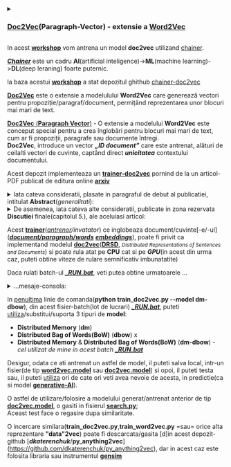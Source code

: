 <details><summary><h3><b></b><a href="https://ridgeant-com.translate.goog/blogs/langchain-embedding/?_x_tr_sl=en&_x_tr_tl=ro&_x_tr_hl=ro&_x_tr_pto=sc">Doc2Vec</a></b>(Paragraph-Vector) - extensie a <b></b><a href="https://ridgeant-com.translate.goog/blogs/langchain-embedding/?_x_tr_sl=en&_x_tr_tl=ro&_x_tr_hl=ro&_x_tr_pto=sc">Word2Vec</a></b></h3></summary>
<br/><hr/><pre>Încorporarea LangChain: o scufundare în proces | ML și AI , inteligență artificială , învățare automată | 6 februarie 2024 | Ridgeant
<br/> 
<b>Încorporarea LangChain</b>
Procesarea limbajului natural (NLP) este arta și știința de a permite mașinilor să înțeleagă și să interacționeze cu limbajul uman.
În domeniul procesării limbajului natural (NLP), încorporarea textului este un proces crucial.
Încorporarea textului se referă la procesul de conversie a cuvintelor sau expresiilor în vectori numerici, permițând mașinilor să 
înțeleagă și să proceseze limbajul într-o formă matematică.
Această transformare facilitează diverse sarcini NLP, cum ar fi <br/> - <a href="https://ridgeant-com.translate.goog/our-work/abstract-based-sentiment-analysis-system-for-the-hospitality-industry/?_x_tr_sl=en&_x_tr_tl=ro&_x_tr_hl=ro&_x_tr_pto=sc">analiza sentimentelor</a> ,<br/> - traducerea automată și<br/> - gruparea documentelor, prin captarea relațiilor semantice și a contextului în datele textuale.
În acest articol, vom vorbi despre procesul de încorporare LangChain și despre cum este gata să transforme viitorul NLP.

<b>Ce este mai exact LangChain?</b>
LangChain este un cadru open-source pentru dezvoltarea de aplicații bazate pe modele de limbaj.
LangChain, funcționând ca un cadru pentru integrarea modelelor de limbaj, împărtășește o mare parte în comun cu aplicațiile de 
model de limbaj general. 
Aceste aplicații includ analiza și rezumarea documentelor, <a href="https://ridgeant-com.translate.goog/blogs/llm-for-chatbot-design/?_x_tr_sl=en&_x_tr_tl=ro&_x_tr_hl=ro&_x_tr_pto=sc">dezvoltarea chatbot</a> , precum și analiza codului.
LangChain oferă toate instrumentele și integrările pentru construirea de aplicații LLM, inclusiv încărcarea, încorporarea și 
stocarea documentelor. 
Oferă o interfață standard pentru lanțuri, o mulțime de integrări cu alte instrumente și lanțuri end-to-end pentru aplicații comune.

<b>Cum eficientizează LangChain înglobările?</b>
LangChain eficientizează procesul de încorporare, permițând utilizatorilor să se implice cu modele de încorporare a textului prin 
intermediul prompturilor. 
Aceste solicitări servesc ca interogări în limbaj natural, spunând acțiunile dorite pe care doriți să le efectueze modelul.
Are o varietate de modele de încorporare a textului, fiecare cu avantajele și dezavantajele sale. 
Acestea includ OpenAI, Cohere și Hugging Face. 
Acești furnizori oferă o gamă de modele pre-instruite care pot fi utilizate pentru diferite sarcini NLP.
De exemplu, GPT-3 de la OpenAI este un model de limbaj de ultimă generație, antrenat pe o cantitate masivă de date text. 
Modelele de încorporare Cohere sunt concepute pentru a fi extrem de precise și eficiente, cu accent pe reducerea cantității de date 
necesare pentru antrenament. 
Hugging Face oferă o gamă largă de modele pre-antrenate, inclusiv BERT, RoBERTa și GPT-2, care pot fi reglate fin pentru sarcini 
specifice NLP.
În LangChain, aceste modele au capacitatea de a produce încorporare atât pentru interogări, cât și pentru documente. 
Când o interogare este supusă încorporarii, șirul de text este convertit într-o matrice de valori numerice, fiecare valoare 
reprezentând o dimensiune în spațiul de încorporare. 
Pentru documente, funcția embedDocuments acceptă o matrice de șiruri de text și returnează o matrice a înglobărilor respective.
Să vedem cum funcționează:<br/>
Pasul 1: <b>Preprocesarea datelor</b>
-Pentru PDF-uri:
Extrageți text din PDF-uri folosind PyPDF2, biblioteca PyMuPDF.
-Pentru CSV-uri:
Citiți fișiere CSV folosind Pandas.

prelucrarea datelor LongChain Embedding
<img src="https://github.com/stefanache/MFP-ANAF-RO/blob/main/python/chainer-doc2vec/data-processing-LongChain-Embedding-768x426.png"/>

Pasul 2: <b>Procesarea textului</b>
Tokenizați textul folosind biblioteci precum NLTK sau
Efectuați curățarea și normalizarea textului.<br/>
Pasul 3: <b>Încorporarea generației</b>
Utilizați modelul RAG pentru a genera înglobări. 
(Modelul RAG este un tip de model de limbaj care combină elemente atât de <b>regăsire</b>, cât și de <b>generare</b> în sarcinile de procesare a 
limbajului natural)
Acest proces de regăsire ajută la identificarea și colectarea informațiilor pertinente legate de contextul dat.
Aici, „generare” se referă la procesul de creare a unui text sau a unui conținut asemănător omului folosind modele de 
învățare automată. 
Acestea includ propoziții, paragrafe sau fragmente mai lungi de text care imită limbajul uman.

Acum, ne vom îndrepta către abordări pentru formarea LLM:
<b>Abordări pentru formarea LLM:</b>
Există două abordări prin care putem ajusta LLM-urile cu propriile noastre date pentru o anumită sarcină (cum ar fi 
întrebare-răspuns, rezumare etc.). 
Putem folosi <a href="https://ridgeant-com.translate.goog/blogs/retrieval-augmented-generation/?_x_tr_sl=en&_x_tr_tl=ro&_x_tr_hl=ro&_x_tr_pto=sc">RAG</a> care oferă cum să încorporați datele dvs. de afaceri cu LLM-urile în timp ce executăm interogări ale clienților 
asupra datelor de afaceri.
Reglajul fin este o alegere excelentă atunci când avem o cantitate mare de date etichetate specifice sarcinii.
RAG oferă clienților o modalitate de a se angaja în conversații cu aceste documente și de a obține răspunsuri la întrebările lor din 
documente folosind LLM.

Acum, să discutăm despre diferite tipuri de modele de încorporare.
<h5>Explorarea peisajului divers al modelelor de încorporare</h5>
Există o gamă diversă de modele de încorporare care joacă un rol esențial în transformarea datelor textuale într-un format numeric. 
Aceste modele formează coloana vertebrală a aplicațiilor NLP și permit mașinilor să le înțeleagă și să le proceseze eficient. 
În această parte, explorăm diverse modele de încorporare, fiecare oferind metode și capabilități distincte.

<b>Înglobare de cuvinte</b>
-<b>Word2Vec</b>: Utilizează încorporarea cuvintelor, captând semnificațiile semantice ale cuvintelor într-un spațiu vectorial.
-<b>GloVe</b> (Global Vectors for Word Representation): Învață vectorii de cuvinte prin factorizarea logaritmului matricei de
  co-ocurență a cuvintelor.

<b>Modele lingvistice pre-instruite</b>
-<b>BERT</b> (Bidirectional Encoder Representations from Transformers): extrage înglobări contextualizate pentru cuvinte sau propoziții.
-<b>GPT</b> (Generative Pre-Trained Transformer): generează înglobări folosind învățarea nesupravegheată pe un corpus mare.
-<b>XLNet</b>: Un model bazat pe transformator care utilizează modelarea limbajului bazat pe permutare.

<b>Modele de încorporare personalizate</b>
-<b>Doc2Vec</b>: Învață încorporarea la nivel de document.
-<b>Sentence Transformers</b>: se concentrează pe încorporarea propozițiilor, utilizând modele de transformatoare pre-antrenate,
   cum ar fi <b>BERT</b> sau <b>RoBERTa</b>, pentru încorporarea propozițiilor.

<b>biblioteca FAISS</b>
FAISS, care înseamnă Facebook AI Similarity Search, este o bibliotecă open-source dezvoltată de Facebook AI Research. 
Este conceput pentru a efectua eficient căutarea de similaritate și gruparea seturi de date la scară mare, în special în 
contextul vectorilor cu dimensiuni mari.

<b>LangChain Embeddings: un pilon fundamental al cadrului AI</b>
LangChain Embeddings se mândrește cu o serie de caracteristici cheie care îmbunătățesc experiența generală a utilizatorului. 
Versatilitatea platformei strălucește prin compatibilitatea cu diverși furnizori de modele, oferind utilizatorilor libertatea de
a-l selecta pe cel care se aliniază cerințelor lor specifice.
Asigurând eficiența, LangChain încorporează caracteristici precum setările de timeout și gestionarea limitelor de rată, 
garantând o utilizare fără întreruperi a API-ului. 
Mai mult, platforma acordă prioritate fiabilității cu mecanisme de gestionare a erorilor încorporate, permițându-i să reîncerce 
automat o solicitare de până la 6 ori în cazul unei erori API, consolidându-și performanța robustă.
De la analize complexe de date la chatbot-uri captivante, AI a revoluționat diverse domenii. 
Servind drept coloană vertebrală pentru numeroase <a href="https://ridgeant-com.translate.goog/services/machine-learning-services/?_x_tr_sl=en&_x_tr_tl=ro&_x_tr_hl=ro&_x_tr_pto=sc">soluții de inteligență artificială</a> , modelele lingvistice mari (LLM) permit 
interacțiunile umane, cu ușurință în utilizare și intuitivitate.</pre><br/><hr/>
</details>

 In acest [**workshop**](https://github.com/stefanache/MFP-ANAF-RO/tree/main/python/chainer-doc2vec) vom antrena un model **doc2vec** utilizand [chainer](https://docs.chainer.org/en/stable/).

[***Chainer***](https://docs.chainer.org/en/stable/) este un cadru **AI**(artificial inteligence)->**ML**(machine learning)->**DL**(deep leraning) foarte puternic.

la baza acestui [**workshop**](https://github.com/stefanache/MFP-ANAF-RO/tree/main/python/chainer-doc2vec) a stat depozitul ghithub [chainer-doc2vec](https://github.com/monthly-hack/chainer-doc2vec)

[**Doc2Vec**](https://medium.com/kinomoto-mag/developing-enhanced-chatbots-with-langchain-and-document-embeddings-an-extensive-manual-and-6ad4b4844dc8) este o extensie a modelulului **Word2Vec** care generează vectori pentru propoziție/paragraf/document, permițând reprezentarea unor blocuri mai mari de text.


[**Doc2Vec** (**Paragraph Vector**)](https://medium.com/kinomoto-mag/developing-enhanced-chatbots-with-langchain-and-document-embeddings-an-extensive-manual-and-6ad4b4844dc8) - O extensie a modelului **Word2Vec** este conceput special pentru a crea înglobări pentru blocuri mai mari de text, cum ar fi propoziții, paragrafe sau documente întregi. <br/>**Doc2Vec**, introduce un vector ***„ID document”*** care este antrenat, alături de ceilalti vectori de cuvinte, captând direct ***unicitatea*** contextului documentului.

Acest depozit implementeaza un [**trainer-doc2vec**](https://github.com/stefanache/MFP-ANAF-RO/blob/main/python/chainer-doc2vec/train_doc2vec.py) pornind de la un articol-PDF publicat de editura online [**arxiv**](https://arxiv.org/pdf/1405.4053v2)

<details><summary>Iata cateva consideratii, plasate in paragraful de debut al publicatiei, intitulat <b>Abstract</b>(<i>generalitati</i>):</summary>
<hr/>
<br/>Mulți algoritmi de învățare automată(**ML**) necesită ca intrarea sa fie reprezentată ca(sau daca vreti, codificata/rezumata/eticheta/redusa la-) o caracteristică vectoriala de lungime fixă(reprezentare prin caracteristici ale/extrase din portiuni[-lor] de **text**). 

Când vine vorba de texte, una dintre cele mai comune caracteristici de lungime fixă sunt bag-ul(punga/sac) de cuvinte(eng.**BoW**).

În ciuda popularității lor, caracteristicile sacului de cuvinte(**BoW**), au două slăbiciuni/dezavantaje majore: 
 - pierd ordinea cuvintelor, si de asemenea, 
 - ignoră semantica cuvintelor. 

<br/>De exemplu, "puternic", "puternic"
și "Paris" sunt la fel de îndepărtate ca importanta(ma refer aici la ...distantele din spatiul vectorial al caracteristicilor). 
<br/>În această lucrare, se propune <b>Paragraf-Vector</b>, un algoritm nesupravegheat
care învață o caracteristică de lungime fixă<br/>(caracteristica, reprezentata 
de, bucăți de text cu lungime variabilă, cum ar fi:<br/>

    - propoziții, 
    - paragrafe și 
    - documente

   ).
       
<br/>Acest algoritm reprezintă fiecare document, printr-un vector care este antrenat să prezică 
cuvintele din document. <br/>Construcția sa, conferă acestui algoritm,
potențialul de a depăși punctele slabe ale modele de cuvinte(**BoW**). 
<br/>Rezultatele empirice arată că <b>Paragraf-Vectorii</b>(a se vedea graficele de performanta) depășesc, modelele de sac de cuvinte(**BoW**)
precum și alte tehnici de reprezentare a textului <br/>În cele din urmă, se pot realiza noi rezultate, pe mai multe sarcini de analiză a textului, cum ar fi

   - clasificări și
   - analiza sentimentelor(SA).<hr/>
</details>

<details><summary>De asemenea, iata cateva alte consideratii, publicate in zona rezervata <b>Discutiei</b> finale(capitolul <i>5.</i>), ale aceluiasi articol:</summary>
<hr/>
<br/>Am vazut in PDF-ul ***arxiv*** cum învățarea nesupravegheată, <b>Paragraf-Vector</b>, algoritm care învață(reprezentări vectoriale) din
bucăți de text de o lungime variabila, cum ar fi propoziții și documente.

Reprezentările vectoriale sunt învățate pentru a prezice cuvintele(aproximativ corect) în contexte eșantionate din paragraf.

Experimentele noastre pe mai multe sarcini de clasificare a textului, cum ar fi
***Analiză a sentimentelor*** pe seturile de date:

  - [***Stanford Treebank***](https://www.kaggle.com/datasets/atulanandjha/stanford-sentiment-treebank-v2-sst2) și 
  - [***IMDB***](https://developer.imdb.com/non-commercial-datasets/)

demonstrează că metoda este competitivă cu cele mai avansate metode. 
<br/>Performanța bună, demonstrează meritele
algoritmului **Paragraf-Vector** în captarea semanticii paragrafelor. 
<br/>De fapt, **vectorii-paragraf** au potențialul de a
depăși multe puncte slabe ale modelelor de tip sac de cuvinte(**BoW**).
<br/>Deși obiectivul acestei lucrări este de a reprezenta **texte**,
totusi ea poate fi aplicată si pentru a învăța reprezentări pentru
terte-date. <br/>În domeniile ***non-text***(ex. imagini ce pot contine text-grafic dar nu numai), în care capabilitatea-analizarii nu este disponibilă, este de  așteptat ca modelele **Paragraph-Vector** să fie o alternativă puternică.
<hr/>
</details>

Acest [**trainer**](https://github.com/monthly-hack/chainer-doc2vec)(<i>[antrenor](https://github.com/stefanache/MFP-ANAF-RO/blob/main/python/chainer-doc2vec/train_doc2vec.py)/invatator</i>) ce inglobeaza document/cuvinte[-e/-ul]([***document/paragraph/words***](https://radimrehurek.com/gensim/models/doc2vec.html) [***embeddings***](https://python.langchain.com/v0.1/docs/modules/data_connection/text_embedding/)), poate fi privit ca implementand modelul [**doc2vec**](https://markroxor.github.io/gensim/static/notebooks/doc2vec-wikipedia.html)([**DRSD**](https://en.wikipedia.org/wiki/Sentence_embedding), <small><i>Distributed Representations of Sentences and Documents</i></small>) si poate rula atat pe **CPU** cat si pe ***GPU***(in acest din urma caz, puteti obtine viteze de rulare semnificativ imbunatatite)<br/>

Daca rulati batch-ul [***_RUN.bat***](https://github.com/stefanache/MFP-ANAF-RO/blob/main/python/chainer-doc2vec/_RUN.bat), veti putea obtine  urmatoarele ...
<details><summary>...mesaje-consola:</summary>
<hr/> 
 <br/>https://github.com/monthly-hack/chainer-doc2vec/tree/master

must be patient...if have not more resources like GPU....

<pre>
GPU: -1

# unit: 200

Window: 10

Minibatch-size: 1000

# epoch: 20

Training model: **dm-dbow**

Output type: hsm


n_vocab: 11088

n_docs: 10

data length: 72216

epoch       main/loss

1           144392
     total [###...............................................]  6.87%
this epoch [##################................................] 37.40%
       100 iter, 1 epoch / 20 epochs
       inf iters/sec. Estimated time to finish: 0:00:00.

2           129403
     total [######............................................] 13.74%
this epoch [#####################################.............] 74.80%
       200 iter, 2 epoch / 20 epochs
   0.92129 iters/sec. Estimated time to finish: 0:22:42.895942.

3           145010

4           133155
     total [##########........................................] 20.55%
this epoch [#####.............................................] 11.08%
       300 iter, 4 epoch / 20 epochs
    0.9105 iters/sec. Estimated time to finish: 0:21:15.278315.

5           130605
     total [#############.....................................] 27.42%
this epoch [########################..........................] 48.48%
       400 iter, 5 epoch / 20 epochs
   0.89849 iters/sec. Estimated time to finish: 0:19:38.967753.

6           135578
     total [#################.................................] 34.29%
this epoch [##########################################........] 85.88%
       500 iter, 6 epoch / 20 epochs
   0.89046 iters/sec. Estimated time to finish: 0:17:56.276151.

7           134106

8           134070
     total [####################..............................] 41.11%
this epoch [###########.......................................] 22.16%
       600 iter, 8 epoch / 20 epochs
   0.89715 iters/sec. Estimated time to finish: 0:15:58.631317.

9           128852
     total [#######################...........................] 47.98%
this epoch [#############################.....................] 59.56%
       700 iter, 9 epoch / 20 epochs
   0.89715 iters/sec. Estimated time to finish: 0:14:06.341340.

10          127140
     total [###########################.......................] 54.85%
this epoch [################################################..] 96.96%
       800 iter, 10 epoch / 20 epochs
   0.86712 iters/sec. Estimated time to finish: 0:12:39.723066.

11          152377

12          137933
     total [##############################....................] 61.66%
this epoch [################..................................] 33.24%
       900 iter, 12 epoch / 20 epochs
   0.85851 iters/sec. Estimated time to finish: 0:10:52.005972.

13          138708
     total [##################################................] 68.53%
this epoch [###################################...............] 70.64%
      1000 iter, 13 epoch / 20 epochs
   0.86378 iters/sec. Estimated time to finish: 0:08:51.726453.

14          135309

15          143965
     total [#####################################.............] 75.35%
this epoch [###...............................................]  6.93%
      1100 iter, 15 epoch / 20 epochs
    0.8594 iters/sec. Estimated time to finish: 0:06:58.933495.

16          133493
     total [#########################################.........] 82.22%
this epoch [######################............................] 44.32%
      1200 iter, 16 epoch / 20 epochs
   0.86015 iters/sec. Estimated time to finish: 0:05:01.844459.

17          138828
     total [############################################......] 89.09%
this epoch [########################################..........] 81.72%
      1300 iter, 17 epoch / 20 epochs
   0.85934 iters/sec. Estimated time to finish: 0:03:05.369836.

18          124601

19          125711
     total [###############################################...] 95.90%
this epoch [#########.........................................] 18.01%
      1400 iter, 19 epoch / 20 epochs
   0.86159 iters/sec. Estimated time to finish: 0:01:09.478896.

20          139796

Press any key to continue . . .
</pre>
<hr/>
<br/>
</details>

In [penultima](https://dexonline.ro/definitie/penultima) linie de comanda(**python train_doc2vec.py --model dm-dbow**), din acest fisier-batch(lot de lucrari) [***_RUN.bat***](https://github.com/stefanache/MFP-ANAF-RO/blob/main/python/chainer-doc2vec/_RUN.bat), puteti [utiliza](https://medium.com/kinomoto-mag/developing-enhanced-chatbots-with-langchain-and-document-embeddings-an-extensive-manual-and-6ad4b4844dc8)/substitui/suporta 3 tipuri de **model**:

 - **Distributed Memory** (**dm**)
 - **Distributed Bag of Words(BoW)** (**dbow**) x
 - **Distributed Memory** & **Distributed Bag of Words(BoW)** (**dm-dbow**) - <i>cel utilizat de mine in acest batch [***_RUN.bat***](https://github.com/stefanache/MFP-ANAF-RO/blob/main/python/chainer-doc2vec/_RUN.bat)</i>

Desigur, odata ce ati antrenat un astfel de model, il puteti salva local, intr-un fisier(de tip [**word2vec.model**](https://github.com/stefanache/MFP-ANAF-RO/blob/main/python/chainer-doc2vec/word2vec.model) sau [**doc2vec.model**](https://github.com/stefanache/MFP-ANAF-RO/blob/main/python/chainer-doc2vec/doc2vec.model)) si opoi, il puteti testa sau, il puteti [utiliza](https://medium.com/kinomoto-mag/developing-enhanced-chatbots-with-langchain-and-document-embeddings-an-extensive-manual-and-6ad4b4844dc8) ori de cate ori veti avea nevoie de acesta, in predictie(ca si model [**generative-AI**](https://spotintelligence.com/2023/09/06/doc2vec/)).

O astfel de utilizare/folosire a modelului generat/antrenat anterior de tip [**doc2vec.model**](https://medium.com/wisio/a-gentle-introduction-to-doc2vec-db3e8c0cce5e), o gasiti in fisierul [**search.py**](https://github.com/stefanache/MFP-ANAF-RO/blob/main/python/chainer-doc2vec/search.py); 
<br/>Aceast test face o regasire dupa similaritate.

O incercare similara(**train_doc2vec.py**,**train_word2vec.py** =sau=  orice alta reprezentare **"data"2vec**) poate fi descarcata/gasita [d]in acest depozit-github [***dkaterenchuk***/**py_anything2vec**] (https://github.com/dkaterenchuk/py_anything2vec), dar in acest caz este folosita libraria sau instrumentul [**gensim**](https://radimrehurek.com/gensim/)
